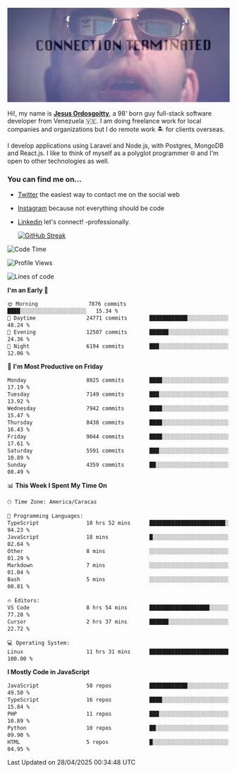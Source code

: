 ![hackers movie reference](./disconnected.jpg)

Hi!, my name is [**Jesus Ordosgoitty**](https://jodaz.dev), a 98' born guy full-stack software developer from Venezuela 🇻🇪. I am doing freelance work for local companies and organizations but I do remote work 🏝️ for clients overseas. 

I develop applications using Laravel and Node.js, with Postgres, MongoDB and React.js. I like to think of myself as a polyglot programmer 🌐 and I'm open to other technologies as well.

### You can find me on...

- [Twitter](https://twitter.com/jodaz_) the easiest way to contact me on the social web
- [Instagram](https://instagram.com/jodaz_) because not everything should be code
- [Linkedin](https://linkedin.com/in/jodaz) let's connect! -professionally.


    [![GitHub Streak](https://streak-stats.demolab.com?user=jodaz&theme=tokyonight)](https://git.io/streak-stats)

<!--START_SECTION:waka-->
![Code Time](http://img.shields.io/badge/Code%20Time-6%2C377%20hrs%2010%20mins-blue)

![Profile Views](http://img.shields.io/badge/Profile%20Views-0-blue)

![Lines of code](https://img.shields.io/badge/From%20Hello%20World%20I%27ve%20Written-83.5%20million%20lines%20of%20code-blue)

**I'm an Early 🐤** 

```text
🌞 Morning                7876 commits        ████░░░░░░░░░░░░░░░░░░░░░   15.34 % 
🌆 Daytime                24771 commits       ████████████░░░░░░░░░░░░░   48.24 % 
🌃 Evening                12507 commits       ██████░░░░░░░░░░░░░░░░░░░   24.36 % 
🌙 Night                  6194 commits        ███░░░░░░░░░░░░░░░░░░░░░░   12.06 % 
```
📅 **I'm Most Productive on Friday** 

```text
Monday                   8825 commits        ████░░░░░░░░░░░░░░░░░░░░░   17.19 % 
Tuesday                  7149 commits        ███░░░░░░░░░░░░░░░░░░░░░░   13.92 % 
Wednesday                7942 commits        ████░░░░░░░░░░░░░░░░░░░░░   15.47 % 
Thursday                 8438 commits        ████░░░░░░░░░░░░░░░░░░░░░   16.43 % 
Friday                   9044 commits        ████░░░░░░░░░░░░░░░░░░░░░   17.61 % 
Saturday                 5591 commits        ███░░░░░░░░░░░░░░░░░░░░░░   10.89 % 
Sunday                   4359 commits        ██░░░░░░░░░░░░░░░░░░░░░░░   08.49 % 
```


📊 **This Week I Spent My Time On** 

```text
🕑︎ Time Zone: America/Caracas

💬 Programming Languages: 
TypeScript               10 hrs 52 mins      ████████████████████████░   94.23 % 
JavaScript               18 mins             █░░░░░░░░░░░░░░░░░░░░░░░░   02.64 % 
Other                    8 mins              ░░░░░░░░░░░░░░░░░░░░░░░░░   01.29 % 
Markdown                 7 mins              ░░░░░░░░░░░░░░░░░░░░░░░░░   01.04 % 
Bash                     5 mins              ░░░░░░░░░░░░░░░░░░░░░░░░░   00.81 % 

🔥 Editors: 
VS Code                  8 hrs 54 mins       ███████████████████░░░░░░   77.28 % 
Cursor                   2 hrs 37 mins       ██████░░░░░░░░░░░░░░░░░░░   22.72 % 

💻 Operating System: 
Linux                    11 hrs 31 mins      █████████████████████████   100.00 % 
```

**I Mostly Code in JavaScript** 

```text
JavaScript               50 repos            ████████████░░░░░░░░░░░░░   49.50 % 
TypeScript               16 repos            ████░░░░░░░░░░░░░░░░░░░░░   15.84 % 
PHP                      11 repos            ███░░░░░░░░░░░░░░░░░░░░░░   10.89 % 
Python                   10 repos            ██░░░░░░░░░░░░░░░░░░░░░░░   09.90 % 
HTML                     5 repos             █░░░░░░░░░░░░░░░░░░░░░░░░   04.95 % 
```




 Last Updated on 28/04/2025 00:34:48 UTC
<!--END_SECTION:waka-->
